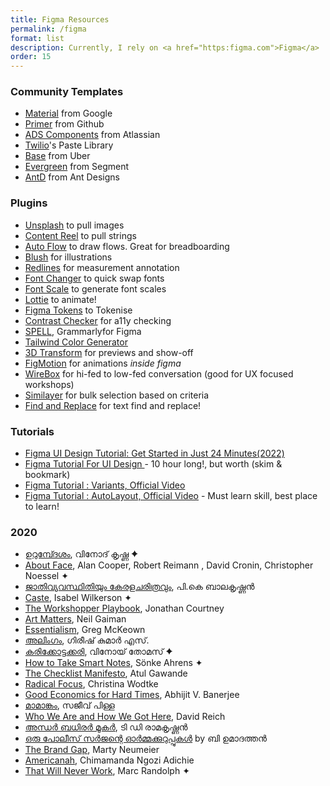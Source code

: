 ```yaml
---
title: Figma Resources
permalink: /figma
format: list
description: Currently, I rely on <a href="https:figma.com">Figma</a>  as my go-to tool for screen design. I've found a few plugins and templates that greatly enhance my workflow and efficiency in the process.
order: 15
---
```


### Community Templates
- [Material](https://www.figma.com/@materialdesign) from Google
- [Primer](https://www.figma.com/@primer) from Github
- [ADS Components](https://www.figma.com/@atlassian) from Atlassian
- [Twilio](https://www.figma.com/@twilio)'s Paste Library
- [Base](https://www.figma.com/community/file/805195278314519508) from Uber
- [Evergreen](https://www.figma.com/@segment) from Segment
- [AntD](https://www.figma.com/community/file/831698976089873405) from Ant Designs

### Plugins
- [Unsplash](https://www.figma.com/community/plugin/738454987945972471/Unsplash) to pull images
- [Content Reel](https://www.figma.com/community/plugin/731627216655469013/Content-Reel) to pull strings
- [Auto Flow](https://www.figma.com/community/plugin/733902567457592893/Autoflow) to draw flows. Great for breadboarding
- [Blush](https://www.figma.com/community/plugin/838959511417581040/Blush) for illustrations
- [Redlines](https://www.figma.com/community/plugin/781354942292031141/Redlines) for measurement annotation
- [Font Changer](https://www.figma.com/community/plugin/855541165287118497/Fonts-Changer) to quick swap fonts
- [Font Scale](https://www.figma.com/community/plugin/741231992144144738/Font-Scale) to generate font scales
- [Lottie](https://www.figma.com/community/plugin/809860933081065308/LottieFiles) to animate!
- [Figma Tokens](https://www.figma.com/community/plugin/843461159747178978) to Tokenise
- [Contrast Checker](https://www.figma.com/community/plugin/733159460536249875/A11y---Color-Contrast-Checker) for a11y checking
- [SPELL](https://www.figma.com/community/plugin/754026612866636376/SPELLL---Spell-Checking-for-Figma-%26-FigJam), Grammarlyfor Figma
- [Tailwind Color Generator](https://www.figma.com/community/plugin/815578663120885543/Tailwind-Color-Generator)
- [3D Transform](https://www.figma.com/community/plugin/1009780509659307229/3D-Transformer) for previews and show-off
- [FigMotion](https://www.figma.com/community/plugin/733025261168520714/Figmotion) for animations _inside figma_
- [WireBox](https://www.figma.com/community/plugin/764471577604277919/Wire-Box) for hi-fed to low-fed conversation (good for UX focused workshops)
- [Similayer](https://www.figma.com/community/plugin/735733267883397781/Similayer) for bulk selection based on criteria
- [Find and Replace](https://www.figma.com/community/plugin/735072959812183643/Find-and-Replace) for text find and replace!
  
### Tutorials
- [Figma UI Design Tutorial: Get Started in Just 24 Minutes(2022)](https://www.youtube.com/watch?v=FTFaQWZBqQ8)
- [Figma Tutorial For UI Design ](https://www.youtube.com/watch?v=YmdtXc_bzDw) - 10 hour long!, but worth (skim & bookmark)
- [Figma Tutorial : Variants, Official Video](https://www.youtube.com/watch?v=y29Xwt9dET0)
- [Figma Tutorial : AutoLayout, Official Video](https://www.youtube.com/watch?v=PNJxeD29ZTg&list=PLXDU_eVOJTx55HFubfbTL3ellJjBM2QE2) - Must learn skill, best place to learn!

### 2020
- [ഉറുമ്പ്ദേശം](https://www.flipkart.com/urumb-desam/p/itm90dc38292cba6?pid=RBKFWBJ8PQW99GVN), വിനോദ് കൃഷ്ണ ✦
- [About Face](https://amzn.to/38mFkvd), Alan Cooper, Robert Reimann , David Cronin, Christopher Noessel ✦
- [ജാതിവ്യവസ്ഥിതിയും കേരളചരിത്രവും](https://amzn.to/38kdsYU), പി.കെ ബാലകൃഷ്ണൻ
- [Caste](https://amzn.to/2KEj9IS), Isabel Wilkerson ✦
- [The Workshopper Playbook](https://www.workshopperplaybook.com/book-choice), Jonathan Courtney
- [Art Matters](https://amzn.to/2KoRlZ5), Neil Gaiman
- [Essentialism](https://amzn.to/3riMkSq), Greg McKeown
- [അലിംഗം](https://amzn.to/3av2h2c), ഗിരീഷ് കുമാർ എസ്.
- [കരിക്കോട്ടക്കരി](https://amzn.to/2KhatbI), വിനോയ് തോമസ് ✦
- [How to Take Smart Notes](https://amzn.to/2Khaqwy), Sönke Ahrens ✦
- [The Checklist Manifesto](https://amzn.to/3rnSn8H), Atul Gawande
- [Radical Focus](https://amzn.to/2LVPStS), Christina Wodtke
- [Good Economics for Hard Times](https://amzn.to/3rfFJrY), Abhijit V. Banerjee
- [മാമാങ്കം](https://amzn.to/3p95tVc), സജീവ് പിള്ള
- [Who We Are and How We Got Here](https://amzn.to/3p95FUq), David Reich
- [അന്ധര്‍ ബധിരര്‍ മൂകര്‍](https://amzn.to/34NEN4P), ടി ഡി രാമകൃഷ്ണൻ
- [ഒരു പോലീസ് സര്‍ജന്റെ ഓര്‍മ്മക്കുറുപ്പുകള്‍](https://amzn.to/38kCg2V) by ബി ഉമാദത്തൻ
- [The Brand Gap](https://amzn.to/2LKoeQj), Marty Neumeier
- [Americanah](https://amzn.to/38o7B4D), Chimamanda Ngozi Adichie
- [That Will Never Work](https://amzn.to/34wG6ok), Marc Randolph ✦

